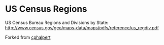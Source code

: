 US Census Regions
==============

US Census Bureau Regions and Divisions by State: http://www.census.gov/geo/maps-data/maps/pdfs/reference/us_regdiv.pdf

Forked from [cphalpert](https://github.com/cphalpert)
